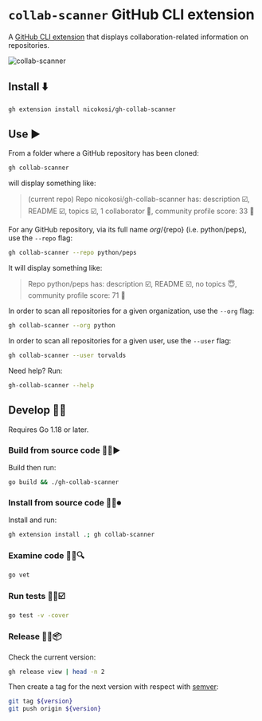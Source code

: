 # `collab-scanner` GitHub CLI extension

A [GitHub CLI extension](https://docs.github.com/en/github-cli/github-cli/using-github-cli-extensions) that displays collaboration-related information on repositories.

![collab-scanner](https://user-images.githubusercontent.com/3862051/157172870-0d50c1b8-d238-4227-ad86-d12855303e13.gif)

## Install ⬇️

```sh
gh extension install nicokosi/gh-collab-scanner
```

## Use ▶️

From a folder where a GitHub repository has been cloned:

```sh
gh collab-scanner
```

will display something like:

> (current repo)
> Repo nicokosi/gh-collab-scanner has: description ☑️, README ☑️, topics ☑️, 1 collaborator 👤, community profile score: 33 💯

For any GitHub repository, via its full name ${org}/${repo} (i.e. python/peps), use the `--repo` flag:

```sh
gh collab-scanner --repo python/peps
```

It will display something like:

> Repo python/peps has: description ☑️, README ☑️, no topics 😇, community profile score: 71 💯

In order to scan all repositories for a given organization, use the `--org` flag:

```sh
gh collab-scanner --org python
```

In order to scan all repositories for a given user, use the `--user` flag:

```sh
gh collab-scanner --user torvalds
```

Need help? Run:

```sh
gh-collab-scanner --help
```

## Develop 🧑‍💻

Requires Go 1.18 or later.

### Build from source code 🧑‍💻▶️

Build then run:

```sh
go build && ./gh-collab-scanner
```

### Install from source code 🧑‍💻⏺

Install and run:

```sh
gh extension install .; gh collab-scanner
```

### Examine code 🧑‍💻🔍

```sh
go vet
```

### Run tests 🧑‍💻☑️

```sh
go test -v -cover
```

### Release 🧑‍💻📦

Check the current version:

```sh
gh release view | head -n 2
```

Then create a tag for the next version with respect with [semver](https://semver.org):

```sh
git tag ${version}
git push origin ${version}
```
